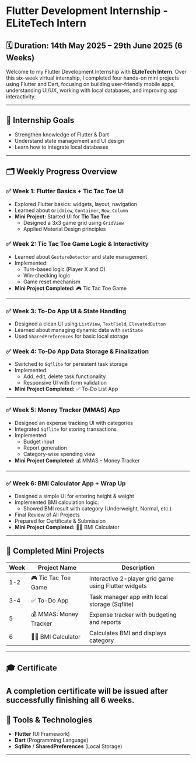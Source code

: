 # Flutter Development Internship - ELiteTech Intern

## 🗓 Duration: 14th May 2025 – 29th June 2025 (6 Weeks)

Welcome to my Flutter Development Internship with **ELiteTech Intern**. Over this six-week virtual internship, I completed four hands-on mini projects using Flutter and Dart, focusing on building user-friendly mobile apps, understanding UI/UX, working with local databases, and improving app interactivity.

---

## 📌 Internship Goals

- Strengthen knowledge of Flutter & Dart
- Understand state management and UI design
- Learn how to integrate local databases

---

## 🗂 Weekly Progress Overview

### ✅ Week 1: **Flutter Basics + Tic Tac Toe UI**
- Explored Flutter basics: widgets, layout, navigation
- Learned about `GridView`, `Container`, `Row`, `Column`
- **Mini Project:** Started UI for **Tic Tac Toe**
  - Designed a 3x3 game grid using `GridView`
  - Applied Material Design principles

### ✅ Week 2: **Tic Tac Toe Game Logic & Interactivity**
- Learned about `GestureDetector` and state management
- Implemented:
  - Turn-based logic (Player X and O)
  - Win-checking logic
  - Game reset mechanism
- **Mini Project Completed:** 🎮 Tic Tac Toe Game

---

### ✅ Week 3: **To-Do App UI & State Handling**
- Designed a clean UI using `ListView`, `TextField`, `ElevatedButton`
- Learned about managing dynamic data with `setState`
- Used `SharedPreferences` for basic local storage

### ✅ Week 4: **To-Do App Data Storage & Finalization**
- Switched to `Sqflite` for persistent task storage
- Implemented:
  - Add, edit, delete task functionality
  - Responsive UI with form validation
- **Mini Project Completed:** ✅ To-Do List App

---

### ✅ Week 5: **Money Tracker (MMAS) App**
- Designed an expense tracking UI with categories
- Integrated `Sqflite` for storing transactions
- Implemented:
  - Budget input
  - Report generation
  - Category-wise spending view
- **Mini Project Completed:** 💰 MMAS - Money Tracker

---

### ✅ Week 6: **BMI Calculator App + Wrap Up**
- Designed a simple UI for entering height & weight
- Implemented BMI calculation logic:
  - Showed BMI result with category (Underweight, Normal, etc.)
- Final Review of All Projects
- Prepared for Certificate & Submission
- **Mini Project Completed:** 🧍‍♂️ BMI Calculator

---

## 🏁 Completed Mini Projects

| Week | Project Name             | Description                                           |
|------|--------------------------|-------------------------------------------------------|
| 1-2  | 🎮 Tic Tac Toe Game      | Interactive 2-player grid game using Flutter widgets  |
| 3-4  | ✅ To-Do App             | Task manager app with local storage (Sqflite)         |
| 5    | 💰 MMAS: Money Tracker   | Expense tracker with budgeting and reports           |
| 6    | 🧍‍♂️ BMI Calculator       | Calculates BMI and displays category                 |
---

## 🎓 Certificate
A **completion certificate** will be issued after successfully finishing all 6 weeks.
---

## 🔧 Tools & Technologies
- **Flutter** (UI Framework)
- **Dart** (Programming Language)
- **Sqflite** / **SharedPreferences** (Local Storage)

---


